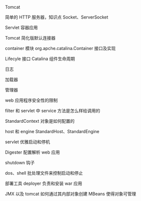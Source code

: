 Tomcat

简单的 HTTP 服务器，知识点 Socket、ServerSocket

Servlet 容器应用

Tomcat 简化版默认连接器

container 模块 org.apche.catalina.Container 接口及实现

Lifecyle 接口 Catalina 组件生命周期

日志

加载器

管理器

web 应用程序安全性的限制

filter 和 servlet 中 service 方法是怎么样给调用的

StandardContext 对象是如何配置的

host 和 engine StandardHost、StandardEngine

servlet 优雅启动和停机

Digester 配置解析 web 应用

shutdown 钩子

dos、shell 批处理文件来控制启动和停止

部署工具 deployer 负责和安装 war 应用

JMX 以及 tomcat 如何通过其内部对象创建 MBeans 使得对象可管理